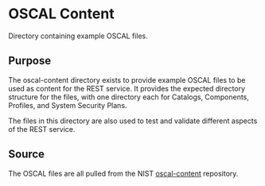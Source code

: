 # OSCAL Content

Directory containing example OSCAL files.

## Purpose
The oscal-content directory exists to provide example OSCAL files to
be used as content for the REST service. It provides the expected
directory structure for the files, with one directory each for
Catalogs, Components, Profiles, and System Security Plans.

The files in this directory are also used to test and validate different
aspects of the REST service.

## Source
The OSCAL files are all pulled from the NIST [oscal-content](https://github.com/EasyDynamics/oscal-content)
repository.
